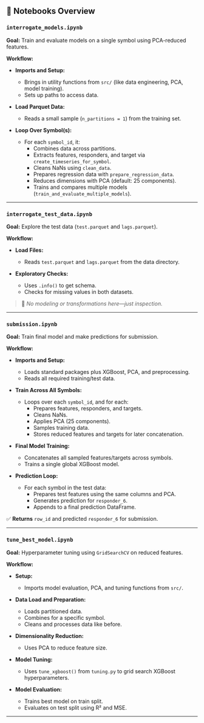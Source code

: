 ## 📓 Notebooks Overview

### `interrogate_models.ipynb`

**Goal:** Train and evaluate models on a single symbol using PCA-reduced features.

**Workflow:**

- **Imports and Setup:**
  - Brings in utility functions from `src/` (like data engineering, PCA, model training).
  - Sets up paths to access data.

- **Load Parquet Data:**
  - Reads a small sample (`n_partitions = 1`) from the training set.

- **Loop Over Symbol(s):**
  - For each `symbol_id`, it:
    - Combines data across partitions.
    - Extracts features, responders, and target via `create_timeseries_for_symbol`.
    - Cleans NaNs using `clean_data`.
    - Prepares regression data with `prepare_regression_data`.
    - Reduces dimensions with PCA (default: 25 components).
    - Trains and compares multiple models (`train_and_evaluate_multiple_models`).

---

### `interrogate_test_data.ipynb`

**Goal:** Explore the test data (`test.parquet` and `lags.parquet`).

**Workflow:**

- **Load Files:**
  - Reads `test.parquet` and `lags.parquet` from the data directory.

- **Exploratory Checks:**
  - Uses `.info()` to get schema.
  - Checks for missing values in both datasets.

> 📌 *No modeling or transformations here—just inspection.*

---

### `submission.ipynb`

**Goal:** Train final model and make predictions for submission.

**Workflow:**

- **Imports and Setup:**
  - Loads standard packages plus XGBoost, PCA, and preprocessing.
  - Reads all required training/test data.

- **Train Across All Symbols:**
  - Loops over each `symbol_id`, and for each:
    - Prepares features, responders, and targets.
    - Cleans NaNs.
    - Applies PCA (25 components).
    - Samples training data.
    - Stores reduced features and targets for later concatenation.

- **Final Model Training:**
  - Concatenates all sampled features/targets across symbols.
  - Trains a single global XGBoost model.

- **Prediction Loop:**
  - For each symbol in the test data:
    - Prepares test features using the same columns and PCA.
    - Generates prediction for `responder_6`.
    - Appends to a final prediction DataFrame.

✅ **Returns** `row_id` and predicted `responder_6` for submission.

---

### `tune_best_model.ipynb`

**Goal:** Hyperparameter tuning using `GridSearchCV` on reduced features.

**Workflow:**

- **Setup:**
  - Imports model evaluation, PCA, and tuning functions from `src/`.

- **Data Load and Preparation:**
  - Loads partitioned data.
  - Combines for a specific symbol.
  - Cleans and processes data like before.

- **Dimensionality Reduction:**
  - Uses PCA to reduce feature size.

- **Model Tuning:**
  - Uses `tune_xgboost()` from `tuning.py` to grid search XGBoost hyperparameters.

- **Model Evaluation:**
  - Trains best model on train split.
  - Evaluates on test split using R² and MSE.

---
